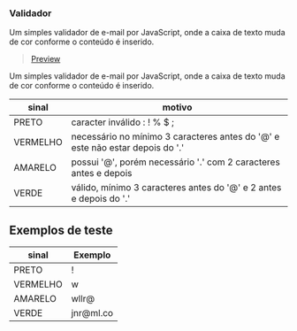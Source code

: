 ### Validador

Um simples validador de e-mail por JavaScript, onde a caixa de texto muda de cor conforme o conteúdo é inserido.  

> [Preview](https://wllr9505.github.io/validar-js/)  

Um simples validador de e-mail por JavaScript, onde a caixa de texto muda de cor conforme o conteúdo é inserido.

| sinal     | motivo                                                                        |
|   -       |     -                                                                         |
|PRETO      | caracter inválido : ! % $ ;                                                   |
|VERMELHO   | necessário no mínimo 3 caracteres antes do '@' e este não estar depois do '.' |
|AMARELO    | possui '@', porém necessário '.' com 2 caracteres antes e depois              |
|VERDE      | válido, mínimo 3 caracteres antes do '@' e 2 antes e depois do '.'            |

 ## Exemplos de teste

|   sinal    |                                              Exemplo               |
| -          |                                     -                              |
| PRETO      | !                    | wllr$                | wllr&#64;#mail.com   |
| VERMELHO   | w                    | wl                   | wllr                 |
| AMARELO    | wllr@                | wllr&#64;mail        | wllr@mailcom         |
| VERDE      | jnr&#64;ml.co        | wllr&#64;ml.com      | wllr&#64;ml.com      |
